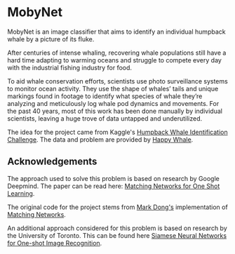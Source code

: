 # MobyNet

MobyNet is an image classifier that aims to identify an individual humpback whale by a picture of its fluke.

After centuries of intense whaling, recovering whale populations still have a hard time adapting to warming oceans and struggle to compete every day with the industrial fishing industry for food.

To aid whale conservation efforts, scientists use photo surveillance systems to monitor ocean activity. They use the shape of whales’ tails and unique markings found in footage to identify what species of whale they’re analyzing and meticulously log whale pod dynamics and movements. For the past 40 years, most of this work has been done manually by individual scientists, leaving a huge trove of data untapped and underutilized.

The idea for the project came from Kaggle's [Humpback Whale Identification Challenge](https://www.kaggle.com/c/whale-categorization-playground). The data and problem are provided by [Happy Whale](https://happywhale.com/).

## Acknowledgements

The approach used to solve this problem is based on research by Google Deepmind. The paper can be read here: [Matching Networks for One Shot Learning](https://arxiv.org/pdf/1606.04080.pdf).

The original code for the project stems from [Mark Dong's](https://github.com/markdtw) implementation of [Matching Networks](https://github.com/markdtw/matching-networks). 

An additional approach considered for this problem is based on research by the University of Toronto. This can be found here [Siamese Neural Networks for One-shot Image Recognition](https://www.cs.cmu.edu/~rsalakhu/papers/oneshot1.pdf).
